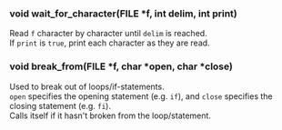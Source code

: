 ### void wait\_for\_character(FILE \*f, int delim, int print)

  Read `f` character by character until `delim` is reached.<br/>
  If `print` is `true`, print each character as they are read.

### void break\_from(FILE \*f, char \*open, char \*close)

  Used to break out of loops/if-statements.<br/>
  `open` specifies the opening statement (e.g. `if`), and `close` specifies the closing statement (e.g. `fi`).<br/>
  Calls itself if it hasn't broken from the loop/statement.
